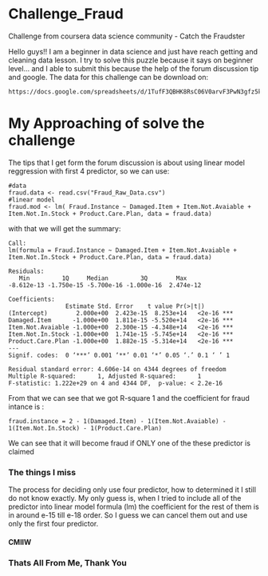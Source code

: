 # Challenge_Fraud
Challenge from coursera data science community - Catch the Fraudster

Hello guys!! I am a beginner in data science and just have reach getting and cleaning data lesson.
I try to solve this puzzle because it says on beginner level... and I able to submit this because the help of the forum discussion tip and google.
The data for this challenge can be download on:

    https://docs.google.com/spreadsheets/d/1TufF3QBHK8RsC06V0arvF3PwN3gfz5kg5eV6BjRxEjc/edit#gid=581816440

# My Approaching of solve the challenge
The tips that I get form the forum discussion is about using linear model reggression with first 4 predictor, so we can use:

    #data
    fraud.data <- read.csv("Fraud_Raw_Data.csv")
    #linear model
    fraud.mod <- lm( Fraud.Instance ~ Damaged.Item + Item.Not.Avaiable + Item.Not.In.Stock + Product.Care.Plan, data = fraud.data)

with that we will get the summary:

    Call:
    lm(formula = Fraud.Instance ~ Damaged.Item + Item.Not.Avaiable + 
    Item.Not.In.Stock + Product.Care.Plan, data = fraud.data)

    Residuals:
       Min         1Q     Median         3Q        Max 
    -8.612e-13 -1.750e-15 -5.700e-16 -1.000e-16  2.474e-12 

    Coefficients:
                    Estimate Std. Error    t value Pr(>|t|)    
    (Intercept)        2.000e+00  2.423e-15  8.253e+14   <2e-16 ***
    Damaged.Item      -1.000e+00  1.811e-15 -5.520e+14   <2e-16 ***
    Item.Not.Avaiable -1.000e+00  2.300e-15 -4.348e+14   <2e-16 ***
    Item.Not.In.Stock -1.000e+00  1.741e-15 -5.745e+14   <2e-16 ***
    Product.Care.Plan -1.000e+00  1.882e-15 -5.314e+14   <2e-16 ***
    ---
    Signif. codes:  0 ‘***’ 0.001 ‘**’ 0.01 ‘*’ 0.05 ‘.’ 0.1 ‘ ’ 1

    Residual standard error: 4.606e-14 on 4344 degrees of freedom
    Multiple R-squared:      1,	Adjusted R-squared:      1 
    F-statistic: 1.222e+29 on 4 and 4344 DF,  p-value: < 2.2e-16
    
From that we can see that we got R-square 1 and the coefficient for fraud intance is :

    fraud.instance = 2 - 1(Damaged.Item) - 1(Item.Not.Avaiable) - 1(Item.Not.In.Stock) - 1(Product.Care.Plan)

We can see that it will become fraud if ONLY one of the these predictor is claimed

### The things I miss
The process for deciding only use four predictor, how to determined it I still do not know exactly.
My only guess is, when I tried to include all of the predictor into linear model formula (lm) the coefficient for the rest of them is in around e-15 till e-18 order. So I guess we can cancel them out and use only the first four predictor.

#### CMIIW
### Thats All From Me, Thank You

